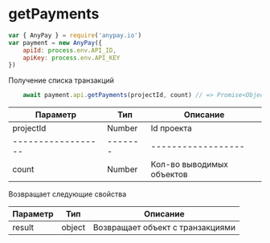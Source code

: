 # getPayments

```js
var { AnyPay } = require('anypay.io')
var payment = new AnyPay({
    apiId: process.env.API_ID,
    apiKey: process.env.API_KEY
})
```

Получение списка транзакций
```js
    await payment.api.getPayments(projectId, count) // => Promise<Object>
```
| Параметр | Тип | Описание |
|------------------|-------|------------------|
| projectId | Number | Id проекта |
|------------------|-------|------------------|
| count | Number | Кол-во выводимых объектов |

Возвращает следующие свойства

| Параметр | Тип | Описание |
|----------|--------|------------------|
| result | object | Возвращает объект с транзакциями |